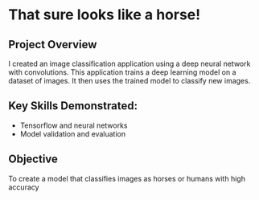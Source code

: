 # That sure looks like a horse!

## Project Overview
I created an image classification application using a deep neural network with convolutions. This application trains a deep learning model on a dataset of images. It then uses the trained model to classify new images.

## Key Skills Demonstrated:
- Tensorflow and neural networks
- Model validation and evaluation

## Objective
To create a model that classifies images as horses or humans with high accuracy
